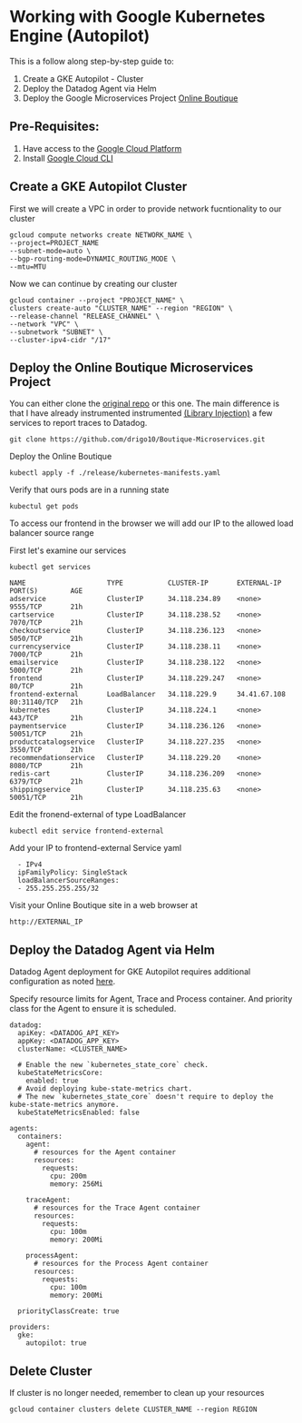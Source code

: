 
# Working with Google Kubernetes Engine (Autopilot)

This is a follow along step-by-step guide to:
1. Create a GKE Autopilot - Cluster
2. Deploy the Datadog Agent via Helm
3. Deploy the Google Microservices Project [Online Boutique](https://github.com/GoogleCloudPlatform/microservices-demo/tree/main#readme)


## Pre-Requisites:
1. Have access to the [Google Cloud Platform](https://console.cloud.google.com/)
2. Install [Google Cloud CLI](https://cloud.google.com/sdk/docs/install-sdk)

## Create a GKE Autopilot Cluster

First we will create a VPC in order to provide network fucntionality to our cluster
```console
gcloud compute networks create NETWORK_NAME \
--project=PROJECT_NAME
--subnet-mode=auto \
--bgp-routing-mode=DYNAMIC_ROUTING_MODE \
--mtu=MTU
```
Now we can continue by creating our cluster
```console
gcloud container --project "PROJECT_NAME" \
clusters create-auto "CLUSTER_NAME" --region "REGION" \
--release-channel "RELEASE_CHANNEL" \
--network "VPC" \
--subnetwork "SUBNET" \
--cluster-ipv4-cidr "/17"
```
## Deploy the Online Boutique Microservices Project
You can either clone the [original repo](https://github.com/GoogleCloudPlatform/microservices-demo/tree/main#readme) or this one. The main difference is that I have already instrumented instrumented [(Library Injection)](https://docs.datadoghq.com/tracing/trace_collection/library_injection_local/?tab=kubernetes#overview) a few services to report traces to Datadog.
```console
git clone https://github.com/drigo10/Boutique-Microservices.git
```

Deploy the Online Boutique
```console
kubectl apply -f ./release/kubernetes-manifests.yaml
```

Verify that ours pods are in a running state
```console
kubectul get pods
```

To access our frontend in the browser we will add our IP to the allowed load balancer source range

First let's examine our services
```console
kubectl get services
```

```console
NAME                    TYPE           CLUSTER-IP       EXTERNAL-IP    PORT(S)        AGE
adservice               ClusterIP      34.118.234.89    <none>         9555/TCP       21h
cartservice             ClusterIP      34.118.238.52    <none>         7070/TCP       21h
checkoutservice         ClusterIP      34.118.236.123   <none>         5050/TCP       21h
currencyservice         ClusterIP      34.118.238.11    <none>         7000/TCP       21h
emailservice            ClusterIP      34.118.238.122   <none>         5000/TCP       21h
frontend                ClusterIP      34.118.229.247   <none>         80/TCP         21h
frontend-external       LoadBalancer   34.118.229.9     34.41.67.108   80:31140/TCP   21h
kubernetes              ClusterIP      34.118.224.1     <none>         443/TCP        21h
paymentservice          ClusterIP      34.118.236.126   <none>         50051/TCP      21h
productcatalogservice   ClusterIP      34.118.227.235   <none>         3550/TCP       21h
recommendationservice   ClusterIP      34.118.229.20    <none>         8080/TCP       21h
redis-cart              ClusterIP      34.118.236.209   <none>         6379/TCP       21h
shippingservice         ClusterIP      34.118.235.63    <none>         50051/TCP      21h
```

Edit the fronend-external of type LoadBalancer
```console
kubectl edit service frontend-external
```

Add your IP to frontend-external Service yaml
```console
  - IPv4
  ipFamilyPolicy: SingleStack
  loadBalancerSourceRanges:
  - 255.255.255.255/32
  ```
  Visit your Online Boutique site in a web browser at 
  ```console
  http://EXTERNAL_IP
  ```

## Deploy the Datadog Agent via Helm
Datadog Agent deployment for GKE Autopilot requires additional configuration as noted [here](https://docs.datadoghq.com/containers/kubernetes/distributions/?tab=helm#autopilot).

Specify resource limits for Agent, Trace and Process container. And priority class for the Agent to ensure it is scheduled.

```console
datadog:
  apiKey: <DATADOG_API_KEY>
  appKey: <DATADOG_APP_KEY>
  clusterName: <CLUSTER_NAME>

  # Enable the new `kubernetes_state_core` check.
  kubeStateMetricsCore:
    enabled: true
  # Avoid deploying kube-state-metrics chart.
  # The new `kubernetes_state_core` doesn't require to deploy the kube-state-metrics anymore.
  kubeStateMetricsEnabled: false

agents:
  containers:
    agent:
      # resources for the Agent container
      resources:
        requests:
          cpu: 200m
          memory: 256Mi

    traceAgent:
      # resources for the Trace Agent container
      resources:
        requests:
          cpu: 100m
          memory: 200Mi

    processAgent:
      # resources for the Process Agent container
      resources:
        requests:
          cpu: 100m
          memory: 200Mi

  priorityClassCreate: true

providers:
  gke:
    autopilot: true

```

## Delete Cluster
If cluster is no longer needed, remember to clean up your resources
```console
gcloud container clusters delete CLUSTER_NAME --region REGION
```
